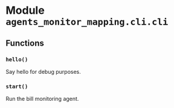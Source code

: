 # Module `agents_monitor_mapping.cli.cli`

## Functions

### `hello()`

Say hello for debug purposes.

### `start()`

Run the bill monitoring agent.
